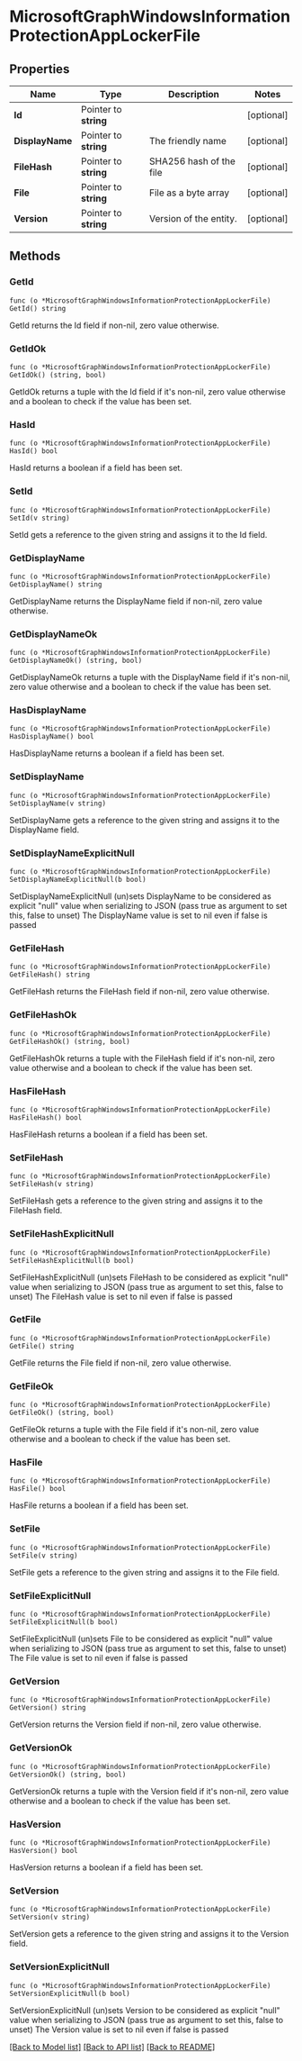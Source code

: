 # MicrosoftGraphWindowsInformationProtectionAppLockerFile

## Properties

Name | Type | Description | Notes
------------ | ------------- | ------------- | -------------
**Id** | Pointer to **string** |  | [optional] 
**DisplayName** | Pointer to **string** | The friendly name | [optional] 
**FileHash** | Pointer to **string** | SHA256 hash of the file | [optional] 
**File** | Pointer to **string** | File as a byte array | [optional] 
**Version** | Pointer to **string** | Version of the entity. | [optional] 

## Methods

### GetId

`func (o *MicrosoftGraphWindowsInformationProtectionAppLockerFile) GetId() string`

GetId returns the Id field if non-nil, zero value otherwise.

### GetIdOk

`func (o *MicrosoftGraphWindowsInformationProtectionAppLockerFile) GetIdOk() (string, bool)`

GetIdOk returns a tuple with the Id field if it's non-nil, zero value otherwise
and a boolean to check if the value has been set.

### HasId

`func (o *MicrosoftGraphWindowsInformationProtectionAppLockerFile) HasId() bool`

HasId returns a boolean if a field has been set.

### SetId

`func (o *MicrosoftGraphWindowsInformationProtectionAppLockerFile) SetId(v string)`

SetId gets a reference to the given string and assigns it to the Id field.

### GetDisplayName

`func (o *MicrosoftGraphWindowsInformationProtectionAppLockerFile) GetDisplayName() string`

GetDisplayName returns the DisplayName field if non-nil, zero value otherwise.

### GetDisplayNameOk

`func (o *MicrosoftGraphWindowsInformationProtectionAppLockerFile) GetDisplayNameOk() (string, bool)`

GetDisplayNameOk returns a tuple with the DisplayName field if it's non-nil, zero value otherwise
and a boolean to check if the value has been set.

### HasDisplayName

`func (o *MicrosoftGraphWindowsInformationProtectionAppLockerFile) HasDisplayName() bool`

HasDisplayName returns a boolean if a field has been set.

### SetDisplayName

`func (o *MicrosoftGraphWindowsInformationProtectionAppLockerFile) SetDisplayName(v string)`

SetDisplayName gets a reference to the given string and assigns it to the DisplayName field.

### SetDisplayNameExplicitNull

`func (o *MicrosoftGraphWindowsInformationProtectionAppLockerFile) SetDisplayNameExplicitNull(b bool)`

SetDisplayNameExplicitNull (un)sets DisplayName to be considered as explicit "null" value
when serializing to JSON (pass true as argument to set this, false to unset)
The DisplayName value is set to nil even if false is passed
### GetFileHash

`func (o *MicrosoftGraphWindowsInformationProtectionAppLockerFile) GetFileHash() string`

GetFileHash returns the FileHash field if non-nil, zero value otherwise.

### GetFileHashOk

`func (o *MicrosoftGraphWindowsInformationProtectionAppLockerFile) GetFileHashOk() (string, bool)`

GetFileHashOk returns a tuple with the FileHash field if it's non-nil, zero value otherwise
and a boolean to check if the value has been set.

### HasFileHash

`func (o *MicrosoftGraphWindowsInformationProtectionAppLockerFile) HasFileHash() bool`

HasFileHash returns a boolean if a field has been set.

### SetFileHash

`func (o *MicrosoftGraphWindowsInformationProtectionAppLockerFile) SetFileHash(v string)`

SetFileHash gets a reference to the given string and assigns it to the FileHash field.

### SetFileHashExplicitNull

`func (o *MicrosoftGraphWindowsInformationProtectionAppLockerFile) SetFileHashExplicitNull(b bool)`

SetFileHashExplicitNull (un)sets FileHash to be considered as explicit "null" value
when serializing to JSON (pass true as argument to set this, false to unset)
The FileHash value is set to nil even if false is passed
### GetFile

`func (o *MicrosoftGraphWindowsInformationProtectionAppLockerFile) GetFile() string`

GetFile returns the File field if non-nil, zero value otherwise.

### GetFileOk

`func (o *MicrosoftGraphWindowsInformationProtectionAppLockerFile) GetFileOk() (string, bool)`

GetFileOk returns a tuple with the File field if it's non-nil, zero value otherwise
and a boolean to check if the value has been set.

### HasFile

`func (o *MicrosoftGraphWindowsInformationProtectionAppLockerFile) HasFile() bool`

HasFile returns a boolean if a field has been set.

### SetFile

`func (o *MicrosoftGraphWindowsInformationProtectionAppLockerFile) SetFile(v string)`

SetFile gets a reference to the given string and assigns it to the File field.

### SetFileExplicitNull

`func (o *MicrosoftGraphWindowsInformationProtectionAppLockerFile) SetFileExplicitNull(b bool)`

SetFileExplicitNull (un)sets File to be considered as explicit "null" value
when serializing to JSON (pass true as argument to set this, false to unset)
The File value is set to nil even if false is passed
### GetVersion

`func (o *MicrosoftGraphWindowsInformationProtectionAppLockerFile) GetVersion() string`

GetVersion returns the Version field if non-nil, zero value otherwise.

### GetVersionOk

`func (o *MicrosoftGraphWindowsInformationProtectionAppLockerFile) GetVersionOk() (string, bool)`

GetVersionOk returns a tuple with the Version field if it's non-nil, zero value otherwise
and a boolean to check if the value has been set.

### HasVersion

`func (o *MicrosoftGraphWindowsInformationProtectionAppLockerFile) HasVersion() bool`

HasVersion returns a boolean if a field has been set.

### SetVersion

`func (o *MicrosoftGraphWindowsInformationProtectionAppLockerFile) SetVersion(v string)`

SetVersion gets a reference to the given string and assigns it to the Version field.

### SetVersionExplicitNull

`func (o *MicrosoftGraphWindowsInformationProtectionAppLockerFile) SetVersionExplicitNull(b bool)`

SetVersionExplicitNull (un)sets Version to be considered as explicit "null" value
when serializing to JSON (pass true as argument to set this, false to unset)
The Version value is set to nil even if false is passed

[[Back to Model list]](../README.md#documentation-for-models) [[Back to API list]](../README.md#documentation-for-api-endpoints) [[Back to README]](../README.md)


